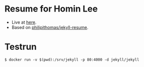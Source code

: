 # Resume for Homin Lee

* Live at [here](http://suapapa.github.io/resume/).
* Based on [philipithomas/jekyll-resume](https://github.com/philipithomas/jekyll-resume/).

# Testrun

    $ docker run -v $(pwd):/srv/jekyll -p 80:4000 -d jekyll/jekyll
